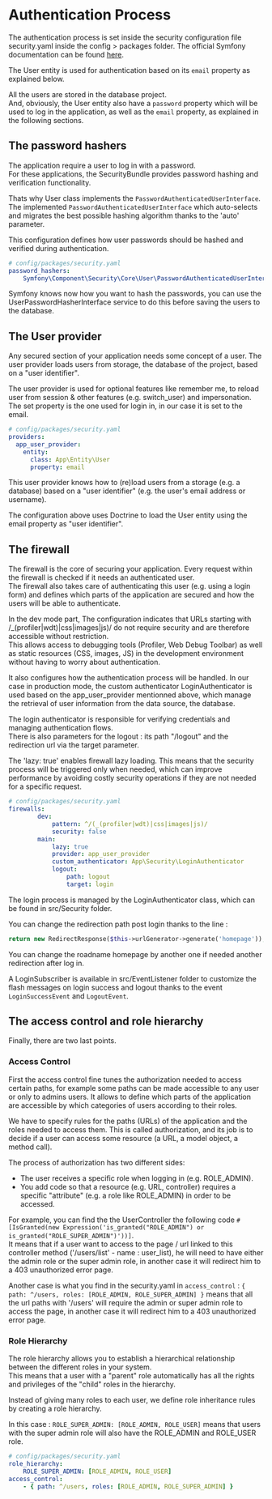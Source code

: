 # Authentication Process  

The authentication process is set inside the security configuration file security.yaml inside the config > packages folder.
The official Symfony documentation can be found [here](https://symfony.com/doc/current/security.html).

The User entity is used for authentication based on its ```email``` property as explained below.  
  
All the users are stored in the database project.  
And, obviously, the User entity also have a ```password``` property which will be used to log in the application, as well as the ```email``` property, as explained in the following sections.

## The password hashers  

The application require a user to log in with a password.  
For these applications, the SecurityBundle provides password hashing and verification functionality.  
  
Thats why User class implements the ```PasswordAuthenticatedUserInterface```.  
The implemented ```PasswordAuthenticatedUserInterface``` which auto-selects and migrates the best possible hashing algorithm thanks to the 'auto' parameter.  
  
This configuration defines how user passwords should be hashed and verified during authentication.  

```yaml
# config/packages/security.yaml
password_hashers:
    Symfony\Component\Security\Core\User\PasswordAuthenticatedUserInterface: 'auto'
```

Symfony knows now how you want to hash the passwords, you can use the UserPasswordHasherInterface service to do this before saving the users to the database.  

## The User provider  
  
Any secured section of your application needs some concept of a user. The user provider loads users from storage, the database of the project, based on a "user identifier".  
  
The user provider is used for optional features like remember me, to reload user from session & other features (e.g. switch_user) and impersonation.  
The set property is the one used for login in, in our case it is set to the email.  
```yaml
# config/packages/security.yaml
providers:
  app_user_provider:
    entity:
      class: App\Entity\User
      property: email
```

This user provider knows how to (re)load users from a storage (e.g. a database) based on a "user identifier" (e.g. the user's email address or username).  
  
The configuration above uses Doctrine to load the User entity using the email property as "user identifier".  

## The firewall

The firewall is the core of securing your application. Every request within the firewall is checked if it needs an authenticated user.  
The firewall also takes care of authenticating this user (e.g. using a login form) and defines which parts of the application are secured and how the users will be able to authenticate.  
  
In the dev mode part, The configuration indicates that URLs starting with /_(profiler|wdt)|css|images|js)/ do not require security and are therefore accessible without restriction.  
This allows access to debugging tools (Profiler, Web Debug Toolbar) as well as static resources (CSS, images, JS) in the development environment without having to worry about authentication.
  
It also configures how the authentication process will be handled. In our case in production mode, the custom authenticator LoginAuthenticator is used based on the app_user_provider mentionned above, which manage the retrieval of user information from the data source, the database.  
  
The login authenticator is responsible for verifying credentials and managing authentication flows.  
There is also parameters for the logout : its path "/logout" and the redirection url via the target parameter.  
  
The 'lazy: true' enables firewall lazy loading. This means that the security process will be triggered only when needed, which can improve performance by avoiding costly security operations if they are not needed for a specific request.

```yaml
# config/packages/security.yaml
firewalls:
        dev:
            pattern: ^/(_(profiler|wdt)|css|images|js)/
            security: false
        main:
            lazy: true
            provider: app_user_provider
            custom_authenticator: App\Security\LoginAuthenticator
            logout:
                path: logout
                target: login
```

The login process is managed by the LoginAuthenticator class, which can be found in src/Security folder.  
  
You can change the redirection path post login thanks to the line :
```php
return new RedirectResponse($this->urlGenerator->generate('homepage'));
```
  
You can change the roadname homepage by another one if needed another redirection after log in.  
  
A LoginSubscriber is available in src/EventListener folder to customize the flash messages on login success and logout thanks to the event ```LoginSuccessEvent``` and ```LogoutEvent```.
  
## The access control and role hierarchy

Finally, there are two last points. 

### Access Control  
  
First the access control fine tunes the authorization needed to access certain paths, for example some paths can be made accessible to any user or only to admins users.
It allows to define which parts of the application are accessible by which categories of users according to their roles.  
  
We have to specify rules for the paths (URLs) of the application and the roles needed to access them.
This is called authorization, and its job is to decide if a user can access some resource (a URL, a model object, a method call).  
  
The process of authorization has two different sides:
* The user receives a specific role when logging in (e.g. ROLE_ADMIN).
* You add code so that a resource (e.g. URL, controller) requires a specific "attribute" (e.g. a role like ROLE_ADMIN) in order to be accessed.  
  
For example, you can find the the UserController the following code ```#[IsGranted(new Expression('is_granted("ROLE_ADMIN") or is_granted("ROLE_SUPER_ADMIN")'))]```.  
It means that if a user want to access to the page / url linked to this controller method ('/users/list' - name : user_list), he will need to have either the admin role or the super admin role, in another case it will redirect him to a 403 unauthorized error page.  
  
Another case is what you find in the security.yaml in ```access_control``` : ``` { path: ^/users, roles: [ROLE_ADMIN, ROLE_SUPER_ADMIN] } ``` means that all the url paths with '/users' will require the admin or super admin role to access the page, in another case it will redirect him to a 403 unauthorized error page.  
  
### Role Hierarchy   
  
The role hierarchy allows you to establish a hierarchical relationship between the different roles in your system.  
This means that a user with a "parent" role automatically has all the rights and privileges of the "child" roles in the hierarchy.  
  
Instead of giving many roles to each user, we define role inheritance rules by creating a role hierarchy.  
  
In this case : ```ROLE_SUPER_ADMIN: [ROLE_ADMIN, ROLE_USER]``` means that users with the super admin role will also have the ROLE_ADMIN and ROLE_USER role.  


```yaml
# config/packages/security.yaml
role_hierarchy: 
    ROLE_SUPER_ADMIN: [ROLE_ADMIN, ROLE_USER]
access_control:
    - { path: ^/users, roles: [ROLE_ADMIN, ROLE_SUPER_ADMIN] }
```  
